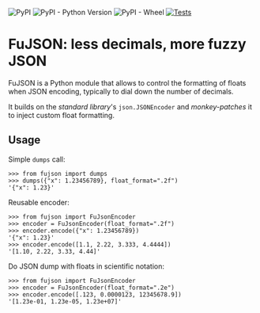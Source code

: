 
![PyPI](https://img.shields.io/pypi/v/fujson)
![PyPI - Python Version](https://img.shields.io/pypi/pyversions/fujson)
![PyPI - Wheel](https://img.shields.io/pypi/wheel/fujson)
[![Tests](https://github.com/soxofaan/fujson/actions/workflows/test.yaml/badge.svg?branch=main)](https://github.com/soxofaan/fujson/actions/workflows/test.yaml)

# FuJSON: less decimals, more fuzzy JSON

FuJSON is a Python module that allows to control the 
formatting of floats when JSON encoding, 
typically to dial down the number of decimals.

It builds on the *standard library*'s `json.JSONEncoder`
and *monkey-patches* it to inject custom float formatting.


## Usage

Simple `dumps` call:

    >>> from fujson import dumps
    >>> dumps({"x": 1.23456789}, float_format=".2f")
    '{"x": 1.23}'

Reusable encoder:

    >>> from fujson import FuJsonEncoder
    >>> encoder = FuJsonEncoder(float_format=".2f")
    >>> encoder.encode({"x": 1.23456789})
    '{"x": 1.23}'
    >>> encoder.encode([1.1, 2.22, 3.333, 4.4444])
    '[1.10, 2.22, 3.33, 4.44]'

Do JSON dump with floats in scientific notation:

    >>> from fujson import FuJsonEncoder
    >>> encoder = FuJsonEncoder(float_format=".2e")
    >>> encoder.encode([.123, 0.0000123, 12345678.9])
    '[1.23e-01, 1.23e-05, 1.23e+07]'


